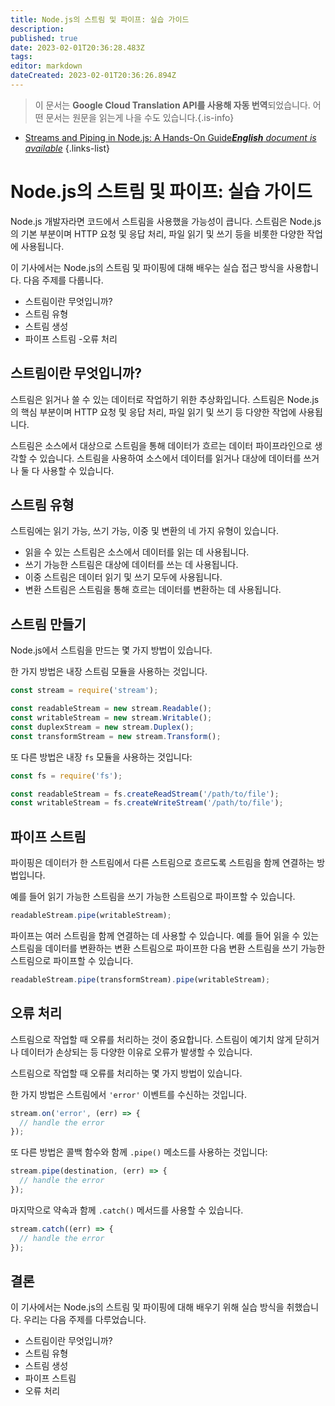 ```yaml
---
title: Node.js의 스트림 및 파이프: 실습 가이드
description: 
published: true
date: 2023-02-01T20:36:28.483Z
tags: 
editor: markdown
dateCreated: 2023-02-01T20:36:26.894Z
---
```


> 이 문서는 **Google Cloud Translation API를 사용해 자동 번역**되었습니다.
어떤 문서는 원문을 읽는게 나을 수도 있습니다.{.is-info}



- [Streams and Piping in Node.js: A Hands-On Guide***English** document is available*](/en/Knowledge-base/Nodejs/streams-and-piping-in-node-js-a-hands-on-guide)
{.links-list}


# Node.js의 스트림 및 파이프: 실습 가이드

Node.js 개발자라면 코드에서 스트림을 사용했을 가능성이 큽니다. 스트림은 Node.js의 기본 부분이며 HTTP 요청 및 응답 처리, 파일 읽기 및 쓰기 등을 비롯한 다양한 작업에 사용됩니다.

이 기사에서는 Node.js의 스트림 및 파이핑에 대해 배우는 실습 접근 방식을 사용합니다. 다음 주제를 다룹니다.

- 스트림이란 무엇입니까?
- 스트림 유형
- 스트림 생성
- 파이프 스트림
-오류 처리

## 스트림이란 무엇입니까?

스트림은 읽거나 쓸 수 있는 데이터로 작업하기 위한 추상화입니다. 스트림은 Node.js의 핵심 부분이며 HTTP 요청 및 응답 처리, 파일 읽기 및 쓰기 등 다양한 작업에 사용됩니다.

스트림은 소스에서 대상으로 스트림을 통해 데이터가 흐르는 데이터 파이프라인으로 생각할 수 있습니다. 스트림을 사용하여 소스에서 데이터를 읽거나 대상에 데이터를 쓰거나 둘 다 사용할 수 있습니다.

## 스트림 유형

스트림에는 읽기 가능, 쓰기 가능, 이중 및 변환의 네 가지 유형이 있습니다.

- 읽을 수 있는 스트림은 소스에서 데이터를 읽는 데 사용됩니다.
- 쓰기 가능한 스트림은 대상에 데이터를 쓰는 데 사용됩니다.
- 이중 스트림은 데이터 읽기 및 쓰기 모두에 사용됩니다.
- 변환 스트림은 스트림을 통해 흐르는 데이터를 변환하는 데 사용됩니다.

## 스트림 만들기

Node.js에서 스트림을 만드는 몇 가지 방법이 있습니다.

한 가지 방법은 내장 스트림 모듈을 사용하는 것입니다.

```javascript
const stream = require('stream');

const readableStream = new stream.Readable();
const writableStream = new stream.Writable();
const duplexStream = new stream.Duplex();
const transformStream = new stream.Transform();
```

또 다른 방법은 내장 `fs` 모듈을 사용하는 것입니다:

```javascript
const fs = require('fs');

const readableStream = fs.createReadStream('/path/to/file');
const writableStream = fs.createWriteStream('/path/to/file');
```

## 파이프 스트림

파이핑은 데이터가 한 스트림에서 다른 스트림으로 흐르도록 스트림을 함께 연결하는 방법입니다.

예를 들어 읽기 가능한 스트림을 쓰기 가능한 스트림으로 파이프할 수 있습니다.

```javascript
readableStream.pipe(writableStream);
```

파이프는 여러 스트림을 함께 연결하는 데 사용할 수 있습니다. 예를 들어 읽을 수 있는 스트림을 데이터를 변환하는 변환 스트림으로 파이프한 다음 변환 스트림을 쓰기 가능한 스트림으로 파이프할 수 있습니다.

```javascript
readableStream.pipe(transformStream).pipe(writableStream);
```

## 오류 처리

스트림으로 작업할 때 오류를 처리하는 것이 중요합니다. 스트림이 예기치 않게 닫히거나 데이터가 손상되는 등 다양한 이유로 오류가 발생할 수 있습니다.

스트림으로 작업할 때 오류를 처리하는 몇 가지 방법이 있습니다.

한 가지 방법은 스트림에서 `'error'` 이벤트를 수신하는 것입니다.

```javascript
stream.on('error', (err) => {
  // handle the error
});
```

또 다른 방법은 콜백 함수와 함께 `.pipe()` 메소드를 사용하는 것입니다:

```javascript
stream.pipe(destination, (err) => {
  // handle the error
});
```

마지막으로 약속과 함께 `.catch()` 메서드를 사용할 수 있습니다.

```javascript
stream.catch((err) => {
  // handle the error
});
```

## 결론

이 기사에서는 Node.js의 스트림 및 파이핑에 대해 배우기 위해 실습 방식을 취했습니다. 우리는 다음 주제를 다루었습니다.

- 스트림이란 무엇입니까?
- 스트림 유형
- 스트림 생성
- 파이프 스트림
- 오류 처리
